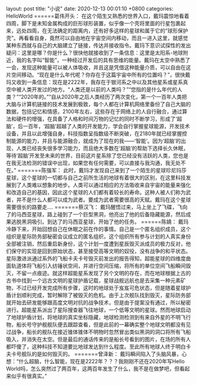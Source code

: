layout: post
title:  "小说"
date:   2020-12-13 00:01:10 +0800
categories: HelloWorld
======葛伟开头：
    在这个陌生又熟悉的世界入口，戴玛震惊地看着四周，脚下是未知金属构成的巨形球形装置，似乎像一个壳将里面的行星包裹起来，远处四周，在无法确定的距离内，还有好多这样的星球和属于它的“球形保护壳”。再看看自身，竟然可以自由地在宇宙空间内移动，而且一进入这里，就感觉某种东西就与自己的大脑建立了链接，传达并接收指令。戴玛下意识试探性的发出疑问：这里是哪？你是什么？很快他就接收到了一条信息：这里是太阳系-地球附近，我的名字叫“智能”，一种经过开发后的具有思维的能量。戴玛在太空中熟悉了一会，发现这种能量可以被人体吸收，并且这是凭借这种能量介质，可以自由在这片空间移动。“现在是什么年代呢？你存在于这篇宇宙中所有的位置吗？”，很快戴玛又收到一条信息：现在是2222年，我存在于银河系之中以及其他星系或星系真空中被人类开发过的地方。“人类还是以前的人类吗？”“您指的是什么年代的人类？”“2020年的。”“自从2020年之后人类经历了两次变化，第一个一百年人类把大脑与计算机链接的技术发展到极致，每个人都在计算机网络里备份了自己大脑的数据，包括记忆和情感，2100年左右，这些存在于网络上的人自行融合，通过算法和硬件的增强，在具备了人格和时间万物的记忆的同时不断学习，形成了‘超脑’，后一百年，‘超脑’超越了人类的开发能力，学会自行掌握星球能源，开发技术设备，并且以此增强自身，科技指数呈指数级不断突破，在2180年就已经掌握控制能源的能力，并且与能源融合，就成为了现在的我——‘智能’。因为‘超脑’的出现，人类已经丧失很多学习能力，而且绝大多数在‘超脑’的帮助下选择长久休眠，等待‘超脑’开发至未来的世界，目前这片星系除了您已经没有活跃的人类，您也是在我无法检测的错误中出现，如果您有任何需要，可以直接与我沟通，我无处不在。”
=======陈强军：
  此时，戴玛才发现自己来到了一个陌生的星球珍尼玛莎星球，这个星球的一切都与自己之前所生活的地球有着很大的区别，在这里科技发展到了人类难以想象的地步。人类可以通过相应的方法吸收来自宇宙的能量来强化和改造自己的基因，因此这个星球的人们都有着较长的寿命。这种人被人们称为武者，并不是什么人都可以成为武者。要成为武者需要很高的天赋。戴玛在这个星球需要很长的路要走....
=======蔡汉飞：
戴玛醒悟过来，马上坐上了飞碟，飞向了的马西亚星球，路上碰到了一个巨型黑洞，他亮出了他的后备隐藏能源，然后成果逃脱黑洞吸引。到达了的马西亚星球，开始了他的任务。
======陈婧：
戴玛冷静下来，开始回想自己在休眠之前在作的事情。自己是一个匿名组织成员，这个组织是星际防务部秘密会议成立的匿名组织，这个组织所有参与计划的人真实身份全部被注销，然后重启新身份，这个计划一度遭到星辰毁灭派成员的极力反对，他们保守的实现是回到原始状态，甚至接受高等文明的奴役，没有战争的和平状态。星际激进派通过系外的飞船卡夫卡号毁灭前发出的报告得知，超能星球的四维度曲面轨道体将飞船引入纺锤状空间，并进行空间压缩，将所有的单位空间飞船瞬间毁灭，不留一点痕迹。就这样超能星系发现了另个文明的存在，而在地球根据上古的古书中找到一个远古文明的星球护盾记载，星球战舰远航也是去采集一种元素矿物，不过已经开发完成所有步骤，这时的地球处于岌岌可危状态，但是随着星球护盾计划顺利完成，暂时解除了被毁灭的危机。由于上次舰队找到毁灭，星际防务部就开始去研发能够跟高度文明对抗的战争技术，但是由于提案没有通过，所以秘密进行。超能星系派出了星际搜查器飞往地球，一个低等文明的星球。然而地球启动了地球护盾计划，将地球的真实坐标隐藏，地球检测检测到有来自外星的不明飞行物，船长号守护舰舰队便去跟踪查看，但是此前的一幕确实整个地球文明都没有见过战争，船长的舰队在接近锥体锥体不明物时忽然冒出类似黑洞的洞口将所有飞船吸入，并消失在太空。但是最后的通话传来的是船长号看到的图片，在场的所有人都吓傻了，这种科技不知道要比地球发达到什么程度。至此所有地球人终于明白卡夫卡号舰队的是如何毁灭的。
=======曾泽新：
   戴玛瞬间陷入了头脑风暴，心想：“什么超脑，什么智能，现在是2222年？？？我刚刚不还在2020年写Hello World吗，怎么突然过了两百年，这两百年发生了什么，我不是在做梦吧，但看起来似乎有很真实。”
